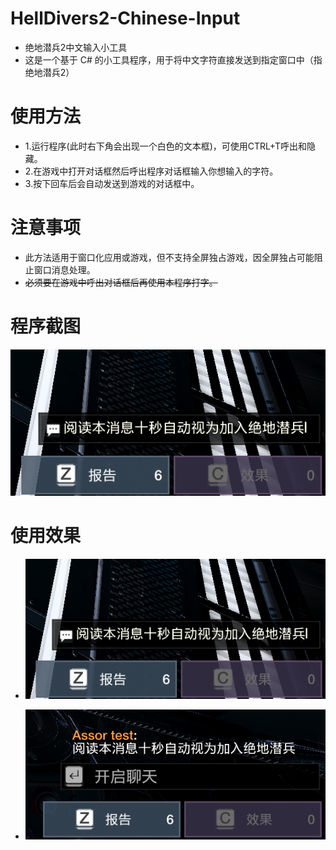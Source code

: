 # HellDivers2-Chinese-Input
- 绝地潜兵2中文输入小工具
- 这是一个基于 C# 的小工具程序，用于将中文字符直接发送到指定窗口中（指绝地潜兵2）

# 使用方法
- 1.运行程序(此时右下角会出现一个白色的文本框)，可使用CTRL+T呼出和隐藏。
- 2.在游戏中打开对话框然后呼出程序对话框输入你想输入的字符。
- 3.按下回车后会自动发送到游戏的对话框中。

# 注意事项
- 此方法适用于窗口化应用或游戏，但不支持全屏独占游戏，因全屏独占可能阻止窗口消息处理。
- ~~必须要在游戏中呼出对话框后再使用本程序打字。~~

# 程序截图
![image](./images/screenshot.png)

# 使用效果


- ![image](./images/Usage.png)

- ![image](./images/Usage1.png)
